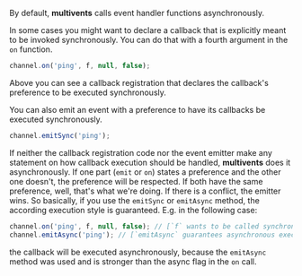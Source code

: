 
By default, **multivents** calls event handler functions asynchronously.

In some cases you might want to declare a callback that is explicitly meant to be invoked synchronously. You can do that with a fourth argument in  the `on` function.

```javascript
channel.on('ping', f, null, false);
```

Above you can see a callback registration that declares the callback's preference to be executed synchronously.

You can also emit an event with a preference to have its callbacks be executed synchronously.

```javascript
channel.emitSync('ping');
```

If neither the callback registration code nor the event emitter make any statement on how callback execution should be handled, **multivents** does it asynchronously. If one part (`emit` or `on`) states a preference and the other one doesn't, the preference will be respected. If both have the same preference, well, that's what we're doing. If there is a conflict, the emitter wins. So basically, if you use the `emitSync` or `emitAsync` method, the according execution style is guaranteed. E.g. in the following case:

```javascript
channel.on('ping', f, null, false); // [`f` wants to be called synchronously]
channel.emitAsync('ping'); // [`emitAsync` guarantees asynchronous execution]
```

the callback will be executed asynchronously, because the `emitAsync` method was used and is stronger than the async flag in the `on` call.